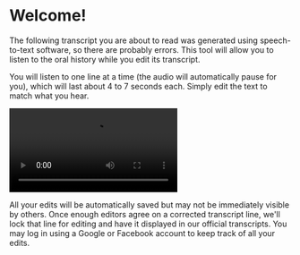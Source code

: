 # Welcome!

The following transcript you are about to read was generated using speech-to-text software, so there are probably errors. This tool will allow you to listen to the oral history while you edit its transcript.

You will listen to one line at a time (the audio will automatically pause for you), which will last about 4 to 7 seconds each. Simply edit the text to match what you hear.

<div class="video-wrapper">
  <video loop autoplay src="/project/assets/img/transcribe-edit.mp4" alt="Screenshot of a transcript being edited."></video>
</div>

<span class="highlight">All your edits will be automatically saved</span> but may not be immediately visible by others. Once enough editors agree on a corrected transcript line, we'll lock that line for editing and have it displayed in our official transcripts.  You may log in using a Google or Facebook account to keep track of all your edits.
